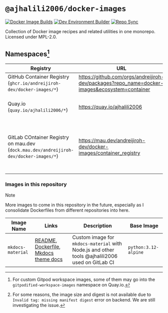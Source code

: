 # `@ajhalili2006/docker-images`

[![Docker Image Builds](https://github.com/andreijiroh-dev/docker-images/actions/workflows/docker-buildops.yml/badge.svg)](https://github.com/andreijiroh-dev/docker-images/actions/workflows/docker-buildops.yml)
[![Dev Environment Builder](https://github.com/andreijiroh-dev/docker-images/actions/workflows/docker-buildops-devenv.yml/badge.svg)](https://github.com/andreijiroh-dev/docker-images/actions/workflows/docker-buildops-devenv.yml)
[![Repo Sync](https://github.com/andreijiroh-dev/docker-images/actions/workflows/reposync.yml/badge.svg)](https://github.com/andreijiroh-dev/docker-images/actions/workflows/reposync.yml)

Collection of Docker image recipes and related utilities in one monorepo. Licensed under MPL-2.0.

## Namespaces[^2]

| Registry | URL | Description/Notes |
| --- | --- | --- |
| GitHub Container Registry (`ghcr.io/andreijiroh-dev/docker-images/*`) | <https://github.com/orgs/andreijiroh-dev/packages?repo_name=docker-images&ecosystem=container> | Primary namespace for builds |
| Quay.io (`quay.io/ajhalili2006/*`) | <https://quay.io/ajhalili2006> | Alternative Docker registry in case of GitHub Container Registry downtime |
| GitLab COntainer Registry on mau.dev (`dock.mau.dev/andreijiroh-dev/docker-images/*`) | <https://mau.dev/andreijiroh-dev/docker-images/container_registry> | Alternative Docker registry in case of GitHub Container Registry downtime[^1], also secondary namespace for GitLab CI builds |

[^1]: For some reasons, the image size and digest is not available due to `Invalid tag: missing manifest digest` error on backend. We are still investigating the issue.
[^2]: For custom Gitpod workspace images, some of them may go into the `gitpodified-workspace-images` namespace on Quay.io.

### Images in this repository

> [!NOTE]
> More images to come in this repository in the future, especially as I consolidate Dockerfiles from different repositories into here.

| Image Name | Links | Description | Base Image |
| --- | --- | --- | --- |
| `mkdocs-material` | [README](./docker/mkdocs-material/Dockerfile), [Dockerfile](./docker/mkdocs-material/Dockerfile), [Mkdocs theme docs](https://squidfunk.github.io/mkdocs-material) | Custom image for `mkdocs-material` with Node.js and other tools @ajhalili2006 used on GitLab CI | `python:3.12-alpine` |
